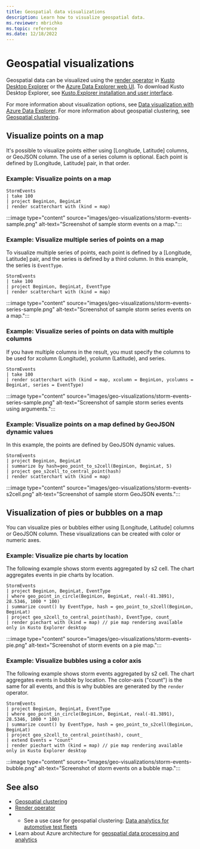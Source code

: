 ```yaml
---
title: Geospatial data visualizations
description: Learn how to visualize geospatial data.
ms.reviewer: mbrichko
ms.topic: reference
ms.date: 12/18/2022
---
```


# Geospatial visualizations

Geospatial data can be visualized using the [render operator](renderoperator.md) in [Kusto Desktop Explorer](../tools/kusto-explorer-using.md) or the [Azure Data Explorer web UI](../../web-query-data.md). To download Kusto Desktop Explorer, see [Kusto.Explorer installation and user interface](../tools/kusto-explorer.md).

For more information about visualization options, see [Data visualization with Azure Data Explorer](../../viz-overview.md). For more information about geospatial clustering, see [Geospatial clustering](geospatial-grid-systems.md).

## Visualize points on a map

It's possible to visualize points either using [Longitude, Latitude] columns, or GeoJSON column. The use of a series column is optional. Each point is defined by [Longitude, Latitude] pair, in that order.

### Example: Visualize points on a map

<!-- csl: https://help.kusto.windows.net/Samples -->
```kusto
StormEvents
| take 100
| project BeginLon, BeginLat
| render scatterchart with (kind = map)
```

:::image type="content" source="images/geo-visualizations/storm-events-sample.png" alt-text="Screenshot of sample storm events on a map.":::

### Example: Visualize multiple series of points on a map

To visualize multiple series of points, each point is defined by a [Longitude, Latitude] pair, and the series is defined by a third column. In this example, the series is `EventType`.

<!-- csl: https://help.kusto.windows.net/Samples -->
```kusto
StormEvents
| take 100
| project BeginLon, BeginLat, EventType
| render scatterchart with (kind = map)
```

:::image type="content" source="images/geo-visualizations/storm-events-series-sample.png" alt-text="Screenshot of sample storm series events on a map.":::

### Example: Visualize series of points on data with multiple columns

If you have multiple columns in the result, you must specify the columns to be used for xcolumn (Longitude), ycolumn (Latitude), and series.

<!-- csl: https://help.kusto.windows.net/Samples -->
```kusto
StormEvents
| take 100
| render scatterchart with (kind = map, xcolumn = BeginLon, ycolumns = BeginLat, series = EventType)
```

:::image type="content" source="images/geo-visualizations/storm-events-series-sample.png" alt-text="Screenshot of sample storm series events using arguments.":::

### Example: Visualize points on a map defined by GeoJSON dynamic values

In this example, the points are defined by GeoJSON dynamic values.

<!-- csl: https://help.kusto.windows.net/Samples -->
```kusto
StormEvents
| project BeginLon, BeginLat
| summarize by hash=geo_point_to_s2cell(BeginLon, BeginLat, 5)
| project geo_s2cell_to_central_point(hash)
| render scatterchart with (kind = map)
```

:::image type="content" source="images/geo-visualizations/storm-events-s2cell.png" alt-text="Screenshot of sample storm GeoJSON events.":::

## Visualization of pies or bubbles on a map

You can visualize pies or bubbles either using [Longitude, Latitude] columns or GeoJSON column. These visualizations can be created with color or numeric axes.

### Example: Visualize pie charts by location

The following example shows storm events aggregated by s2 cell. The chart aggregates events in pie charts by location.

<!-- csl: https://help.kusto.windows.net/Samples -->
```kusto
StormEvents
| project BeginLon, BeginLat, EventType
| where geo_point_in_circle(BeginLon, BeginLat, real(-81.3891), 28.5346, 1000 * 100)
| summarize count() by EventType, hash = geo_point_to_s2cell(BeginLon, BeginLat)
| project geo_s2cell_to_central_point(hash), EventType, count_
| render piechart with (kind = map) // pie map rendering available only in Kusto Explorer desktop
```

:::image type="content" source="images/geo-visualizations/storm-events-pie.png" alt-text="Screenshot of storm events on a pie map.":::

### Example: Visualize bubbles using a color axis

The following example shows storm events aggregated by s2 cell. The chart aggregates events in bubble by location. The color-axis ("count") is the same for all events, and this is why bubbles are generated by the `render` operator.

<!-- csl: https://help.kusto.windows.net/Samples -->
```kusto
StormEvents
| project BeginLon, BeginLat, EventType
| where geo_point_in_circle(BeginLon, BeginLat, real(-81.3891), 28.5346, 1000 * 100)
| summarize count() by EventType, hash = geo_point_to_s2cell(BeginLon, BeginLat)
| project geo_s2cell_to_central_point(hash), count_
| extend Events = "count"
| render piechart with (kind = map) // pie map rendering available only in Kusto Explorer desktop
```

:::image type="content" source="images/geo-visualizations/storm-events-bubble.png" alt-text="Screenshot of storm events on a bubble map.":::

## See also

* [Geospatial clustering](geospatial-grid-systems.md)
* [Render operator](renderoperator.md)
* * See a use case for geospatial clustering: [Data analytics for automotive test fleets](/azure/architecture/industries/automotive/automotive-telemetry-analytics)
* Learn about Azure architecture for [geospatial data processing and analytics](/azure/architecture/example-scenario/data/geospatial-data-processing-analytics-azure)

